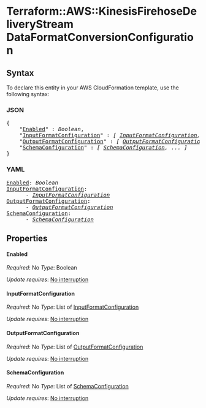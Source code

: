 # Terraform::AWS::KinesisFirehoseDeliveryStream DataFormatConversionConfiguration

## Syntax

To declare this entity in your AWS CloudFormation template, use the following syntax:

### JSON

<pre>
{
    "<a href="#enabled" title="Enabled">Enabled</a>" : <i>Boolean</i>,
    "<a href="#inputformatconfiguration" title="InputFormatConfiguration">InputFormatConfiguration</a>" : <i>[ <a href="dataformatconversionconfiguration-inputformatconfiguration.md">InputFormatConfiguration</a>, ... ]</i>,
    "<a href="#outputformatconfiguration" title="OutputFormatConfiguration">OutputFormatConfiguration</a>" : <i>[ <a href="dataformatconversionconfiguration-outputformatconfiguration.md">OutputFormatConfiguration</a>, ... ]</i>,
    "<a href="#schemaconfiguration" title="SchemaConfiguration">SchemaConfiguration</a>" : <i>[ <a href="dataformatconversionconfiguration-schemaconfiguration.md">SchemaConfiguration</a>, ... ]</i>
}
</pre>

### YAML

<pre>
<a href="#enabled" title="Enabled">Enabled</a>: <i>Boolean</i>
<a href="#inputformatconfiguration" title="InputFormatConfiguration">InputFormatConfiguration</a>: <i>
      - <a href="dataformatconversionconfiguration-inputformatconfiguration.md">InputFormatConfiguration</a></i>
<a href="#outputformatconfiguration" title="OutputFormatConfiguration">OutputFormatConfiguration</a>: <i>
      - <a href="dataformatconversionconfiguration-outputformatconfiguration.md">OutputFormatConfiguration</a></i>
<a href="#schemaconfiguration" title="SchemaConfiguration">SchemaConfiguration</a>: <i>
      - <a href="dataformatconversionconfiguration-schemaconfiguration.md">SchemaConfiguration</a></i>
</pre>

## Properties

#### Enabled

_Required_: No
_Type_: Boolean

_Update requires_: [No interruption](https://docs.aws.amazon.com/AWSCloudFormation/latest/UserGuide/using-cfn-updating-stacks-update-behaviors.html#update-no-interrupt)

#### InputFormatConfiguration

_Required_: No
_Type_: List of <a href="dataformatconversionconfiguration-inputformatconfiguration.md">InputFormatConfiguration</a>

_Update requires_: [No interruption](https://docs.aws.amazon.com/AWSCloudFormation/latest/UserGuide/using-cfn-updating-stacks-update-behaviors.html#update-no-interrupt)

#### OutputFormatConfiguration

_Required_: No
_Type_: List of <a href="dataformatconversionconfiguration-outputformatconfiguration.md">OutputFormatConfiguration</a>

_Update requires_: [No interruption](https://docs.aws.amazon.com/AWSCloudFormation/latest/UserGuide/using-cfn-updating-stacks-update-behaviors.html#update-no-interrupt)

#### SchemaConfiguration

_Required_: No
_Type_: List of <a href="dataformatconversionconfiguration-schemaconfiguration.md">SchemaConfiguration</a>

_Update requires_: [No interruption](https://docs.aws.amazon.com/AWSCloudFormation/latest/UserGuide/using-cfn-updating-stacks-update-behaviors.html#update-no-interrupt)

